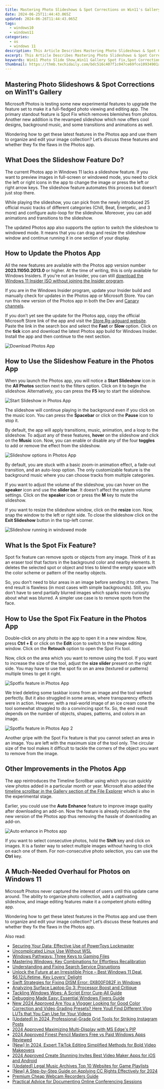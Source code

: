 ```yaml
---
title: Mastering Photo Slideshows & Spot Corrections on Win11's Gallery
date: 2024-06-25T11:44:43.065Z
updated: 2024-06-26T11:44:43.065Z
tags:
  - windows10
  - windows11
categories:
  - os
  - windows 11
description: This Article Describes Mastering Photo Slideshows & Spot Corrections on Win11's Gallery
excerpt: This Article Describes Mastering Photo Slideshows & Spot Corrections on Win11's Gallery
keywords: Win11 Photo Slide Show,Win11 Gallery Spot Fix,Spot Correction Photos,Win11 Slideshow Tips,Win11 Editing Guide,Spotless Win11 Images,Gallery Enhancement Win11
thumbnail: https://thmb.techidaily.com/bdc516c407f1c047ce69fce10934901af5b77e56306af6bf8cabd1b35043cc3e.jpg
---
```


## Mastering Photo Slideshows & Spot Corrections on Win11's Gallery

 Microsoft Photos is testing some new experimental features to upgrade the feature set to make it a full-fledged photo viewing and editing app. The primary standout feature is Spot Fix which removes blemishes from photos. Another new addition is the revamped slideshow which now offers cool designs, background music, and some transitions and animations as well.

 Wondering how to get these latest features in the Photos app and use them to organize and edit your image collection? Let’s discuss these features and whether they fix the flaws in the Photos app.

## What Does the Slideshow Feature Do?

 The current Photos app in Windows 11 lacks a slideshow feature. If you want to preview images in full-screen or windowed mode, you need to click the left or right icons in the app to change the image or press the left or right arrow keys. The slideshow feature automates this process but doesn’t just stop there.

 While playing the slideshow, you can pick from the newly introduced 25 official music tracks of different categories (Chill, Beat, Energetic, and 3 more) and configure auto-loop for the slideshow. Moreover, you can add animations and transitions to the slideshow.

 The updated Photos app also supports the option to switch the slideshow to windowed mode. It means that you can drag and resize the slideshow window and continue running it in one section of your display.

## How to Update the Photos App

 All the new features are available with the Photos app version number **2023.11050.2013.0** or higher. At the time of writing, this is only available for Windows Insiders. If you're not an Insider, you can still [download the Windows 11 Insider ISO without joining the Insider program](https://www.makeuseof.com/windows-11-download-insider-iso-without-insider-program/).

 If you are in the Windows Insider program, update your Insider build and manually check for updates in the Photos app or Microsoft Store. You can run this new version of the Photos app in both the Dev and [Canary channels](https://www.makeuseof.com/what-is-windows-insider-canary-channel/).

 If you don’t yet see the update for the Photos app, copy the official Microsoft Store link of the app and visit the [Store.Rg-adguard website](https://store.rg-adguard.net/). Paste the link in the search box and select the **Fast** or **Slow** option. Click on the **tick** icon and download the latest Photos app build for Windows Insider. Install the app and then continue to the next section.

![Download Photos App](https://static1.makeuseofimages.com/wordpress/wp-content/uploads/2023/06/download-photos-app.jpg)

## How to Use the Slideshow Feature in the Photos App

 When you launch the Photos app, you will notice a **Start Slideshow** icon in the **All Photos** section next to the filters option. Click on it to begin the slideshow. Alternatively, you can press the **F5** key to start the slideshow.

![Start Slideshow in Photos App](https://static1.makeuseofimages.com/wordpress/wp-content/uploads/2023/06/start-slideshow-in-photos-app.jpg)

 The slideshow will continue playing in the background even if you click on the music icon. You can press the **Spacebar** or click on the **Pause** icon to stop it.

 By default, the app will apply transitions, music, animation, and a loop to the slideshow. To adjust any of these features, **hover** on the slideshow and click on the **Music** icon. Now, you can enable or disable any of the four **toggles** to add or remove the effect from the slideshow.

![Slideshow options in Photos App](https://static1.makeuseofimages.com/wordpress/wp-content/uploads/2023/06/slideshow-options-in-photos-app.jpg)

 By default, you are stuck with a basic zoom-in animation effect, a fade-out transition, and an auto-loop option. The only customizable feature is the background music where you can choose tracks from multiple categories.

 If you want to adjust the volume of the slideshow, you can hover on the **speaker** icon and use the **slider bar**. It doesn’t affect the system volume settings. Click on the **speaker** icon or press the **M** key to mute the slideshow.

 If you want to resize the slideshow window, click on the **resize** icon. Now, snap the window to the left or right side. To close the slideshow click on the **Exit Slideshow** button in the top-left corner.

![Slideshow running in windowed mode](https://static1.makeuseofimages.com/wordpress/wp-content/uploads/2023/06/slideshow-running-in-windowed-mode.jpg)

## What Is the Spot Fix Feature?

 Spot fix feature can remove spots or objects from any image. Think of it as an eraser tool that factors in the background color and nearby elements. It deletes the selected spot or object and tries to blend the empty space with the color scheme or pattern of the nearby objects.

 So, you don’t need to blur areas in an image before sending it to others. The end result is flawless (in most cases with simple backgrounds). Still, you don’t have to send partially blurred images which sparks more curiosity about what was blurred. A simpler use case is to remove spots from the face.

## How to Use the Spot Fix Feature in the Photos App

 Double-click on any photo in the app to open it in a new window. Now, press **Ctrl + E** or click on the **Edit** icon to switch to the image editing window. Click on the **Retouch** option to open the Spot Fix tool.

 Now, click on the area which you want to remove using the tool. If you want to increase the size of the tool, adjust the **size slider** present on the right side. You may have to use the spot fix on an area (textured or patterns) multiple times to get it right.

![Spotfix feature in Photos App](https://static1.makeuseofimages.com/wordpress/wp-content/uploads/2023/06/spotfix-feature-in-photos-app.jpg)

 We tried deleting some taskbar icons from an image and the tool worked perfectly. But it also struggled in some areas, where transparency effects were in action. However, with a real-world image of an ice cream cone the tool somewhat struggled to do a convincing spot fix. So, the end result depends on the number of objects, shapes, patterns, and colors in an image.

![Spotfix feature in Photos App 2](https://static1.makeuseofimages.com/wordpress/wp-content/uploads/2023/06/spotfix-feature-in-photos-app-2.jpg)

 Another gripe with the Spot Fix feature is that you cannot select an area in an image. You are left with the maximum size of the tool only. The circular size of the tool makes it difficult to tackle the corners of the object you want to remove from the image.

## Other Improvements in the Photos App

 The app reintroduces the Timeline Scrollbar using which you can quickly view photos added in a particular month or year. Microsoft also added the [timeline scrollbar in the Gallery section of the File Explorer](https://www.makeuseof.com/enable-gallery-file-explorer-windows-11/) which is also in the experimental stage.

 Earlier, you could use the **Auto Enhance** feature to improve image quality after downloading an add-on. Now the feature is already included in the new version of the Photos app thus removing the hassle of downloading an add-on.

![Auto enhance in Photos app](https://static1.makeuseofimages.com/wordpress/wp-content/uploads/2023/06/auto-enhance-in-photos-app.jpg)

 If you want to select consecutive photos, hold the **Shift** key and click on images. It is a faster way to select multiple images without having to click on each one of them. For non-consecutive photo selection, you can use the **Ctrl** key.

## A Much-Needed Overhaul for Photos on Windows 11

 Microsoft Photos never captured the interest of users until this update came around. The ability to organize photo collection, add a captivating slideshow, and image editing features make it a competent photo editing app.

 Wondering how to get these latest features in the Photos app and use them to organize and edit your image collection? Let’s discuss these features and whether they fix the flaws in the Photos app.

<span class="atpl-alsoreadstyle">Also read:</span>
<div><ul>
<li><a href="https://win11.techidaily.com/securing-your-data-effective-use-of-powertoys-lockmaster/"><u>Securing Your Data: Effective Use of PowerToys Lockmaster</u></a></li>
<li><a href="https://win11.techidaily.com/uncomplicated-linux-use-without-wsl/"><u>Uncomplicated Linux Use Without WSL</u></a></li>
<li><a href="https://win11.techidaily.com/windows-pathways-three-keys-to-gaming-files/"><u>Windows Pathways: Three Keys to Gaming Files</u></a></li>
<li><a href="https://win11.techidaily.com/mastering-windows-key-combinations-for-effortless-recalibration/"><u>Mastering Windows: Key Combinations for Effortless Recalibration</u></a></li>
<li><a href="https://win11.techidaily.com/understanding-and-fixing-search-service-disruptions/"><u>Understanding and Fixing Search Service Disruptions</u></a></li>
<li><a href="https://win11.techidaily.com/1719239311887-unlock-the-future-at-an-irresistible-price-best-windows-11-deal-612lifetime-key-lovers-delight/"><u>Unlock the Future at an Irresistible Price – Best Windows 11 Deal, $6.12/Lifetime, Key Lovers' Delight</u></a></li>
<li><a href="https://win11.techidaily.com/swift-strategies-for-fixing-dism-error-0x800f082f-in-windows/"><u>Swift Strategies for Fixing DISM Error: 0X800F082F in Windows</u></a></li>
<li><a href="https://win11.techidaily.com/analyzing-surface-laptop-go-3-processor-boost-and-critique/"><u>Analyzing Surface Laptop Go 3: Processor Boost and Critique</u></a></li>
<li><a href="https://win11.techidaily.com/tackling-windows-woes-a-script-error-cure-all-guide/"><u>Tackling Windows Woes: A Script Error Cure-All Guide</u></a></li>
<li><a href="https://win11.techidaily.com/debugging-made-easy-essential-windows-fixers-guide/"><u>Debugging Made Easy: Essential Windows Fixers Guide</u></a></li>
<li><a href="https://ai-video-editing.techidaily.com/new-2024-approved-are-you-a-vlogger-looking-for-good-color-correction-and-video-grading-presets-here-youll-find-different-vlog-luts-that-you-can-use-for-you/"><u>New 2024 Approved Are You a Vlogger Looking for Good Color Correction and Video Grading Presets? Here Youll Find Different Vlog LUTs that You Can Use for Your Videos</u></a></li>
<li><a href="https://instagram-clips.techidaily.com/updated-in-2024-professional-grade-grid-tools-for-striking-instagram-posts/"><u>[Updated] In 2024, Professional-Grade Grid Tools for Striking Instagram Posts</u></a></li>
<li><a href="https://extra-approaches.techidaily.com/2024-approved-maximizing-multi-display-with-ms-edges-pip/"><u>2024 Approved  Maximizing Multi-Display with MS Edge's PIP</u></a></li>
<li><a href="https://some-techniques.techidaily.com/2024-approved-finest-pencil-masters-free-vs-paid-windows-apps-reviewed/"><u>2024 Approved  Finest Pencil Masters  Free vs Paid Windows Apps Reviewed</u></a></li>
<li><a href="https://tiktok-video-files.techidaily.com/new-in-2024-expert-tiktok-editing-simplified-methods-for-bold-video-makeovers/"><u>[New] In 2024, Expert TikTok Editing  Simplified Methods for Bold Video Makeovers</u></a></li>
<li><a href="https://video-ai-editor.techidaily.com/2024-approved-create-stunning-invites-best-video-maker-apps-for-ios-and-android/"><u>2024 Approved Create Stunning Invites Best Video Maker Apps for iOS and Android</u></a></li>
<li><a href="https://article-helps.techidaily.com/updated-legal-music-archives-top-10-websites-for-game-playlists/"><u>[Updated] Legal Music Archives  Top 10 Websites for Game Playlists</u></a></li>
<li><a href="https://facebook-video-footage.techidaily.com/new-a-step-by-step-guide-on-applying-cc-rights-effectively-for-2024/"><u>[New] A Step-by-Step Guide on Applying CC Rights Effectively for 2024</u></a></li>
<li><a href="https://screen-recording.techidaily.com/premium-cheap-webcam-recorders-guide/"><u>Premium Cheap Webcam Recorders Guide</u></a></li>
<li><a href="https://video-capture.techidaily.com/practical-advice-for-documenting-online-conferencing-sessions/"><u>Practical Advice for Documenting Online Conferencing Sessions</u></a></li>
</ul></div>

<ins class="adsbygoogle"
      style="display:block"
      data-ad-client="ca-pub-7571918770474297"
      data-ad-slot="8358498916"
      data-ad-format="auto"
      data-full-width-responsive="true"></ins>